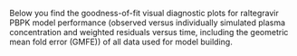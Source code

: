 Below you find the goodness-of-fit visual diagnostic plots for raltegravir PBPK model performance (observed versus individually simulated plasma concentration and weighted residuals versus time, including the geometric mean fold error (GMFE)) of all data used for model building.

